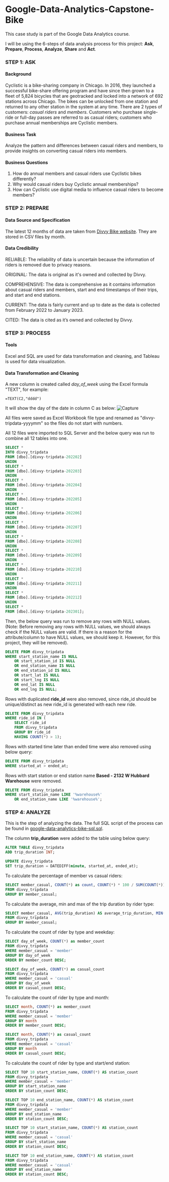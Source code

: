 # Google-Data-Analytics-Capstone-Bike

This case study is part of the Google Data Analytics course.

I will be using the 6-steps of data analysis process for this project: **Ask**, **Prepare**, **Process**, **Analyze**, **Share** and **Act**.


### **STEP 1: ASK**

#### **Background**
Cyclistic is a bike-sharing company in Chicago. In 2016, they launched a successful bike-share offering program and have since then grown to a fleet of 5,824 bicycles that are geotracked and locked into a network of 692 stations across Chicago. The bikes can be unlocked from one station and returned to any other station in the system at any time. There are 2 types of customers: *casual riders* and *members*. Customers who purchase single-ride or full-day passes are referred to as casual riders; customers who purchase annual memberships are Cyclistic members.

#### **Business Task**
Analyze the pattern and differences between casual riders and members, to provide insights on converting casual riders into members.

#### **Business Questions**
1. How do annual members and casual riders use Cyclistic bikes differently?
2. Why would casual riders buy Cyclistic annual memberships?
3. How can Cyclistic use digital media to influence casual riders to become members?


### **STEP 2: PREPARE**

#### **Data Source and Specification**
The latest 12 months of data are taken from [Divvy Bike website](https://divvy-tripdata.s3.amazonaws.com/index.html). They are stored in CSV files by month.

#### **Data Credibility**
RELIABLE: The reliability of data is uncertain because the information of riders is removed due to privacy reasons.

ORIGINAL: The data is original as it's owned and collected by Divvy.

COMPREHENSIVE: The data is comprehensive as it contains information about casual riders and members, start and end timestamps of their trips, and start and end stations.

CURRENT: The data is fairly current and up to date as the data is collected from February 2022 to January 2023.

CITED: The data is cited as it’s owned and collected by Divvy.


### **STEP 3: PROCESS**

#### **Tools**
Excel and SQL are used for data transformation and cleaning, and Tableau is used for data visualization.

#### **Data Transformation and Cleaning**
A new column is created called *day_of_week* using the Excel formula "TEXT", for example:
```
=TEXT(C2,"dddd")
```
It will show the day of the date in column C as below:
![Capture](https://user-images.githubusercontent.com/127185901/224466667-4fe4497f-96b7-4844-a1ba-37bd1a14b87f.PNG)

All files were saved as Excel Workbook file type and renamed as "divvy-tripdata-yyyymm" so the files do not start with numbers.

All 12 files were imported to SQL Server and the below query was run to combine all 12 tables into one.
```sql
SELECT *
INTO divvy_tripdata
FROM [dbo].[divvy-tripdata-202202]
UNION
SELECT *
FROM [dbo].[divvy-tripdata-202203]
UNION
SELECT *
FROM [dbo].[divvy-tripdata-202204]
UNION
SELECT *
FROM [dbo].[divvy-tripdata-202205]
UNION
SELECT *
FROM [dbo].[divvy-tripdata-202206]
UNION
SELECT *
FROM [dbo].[divvy-tripdata-202207]
UNION
SELECT *
FROM [dbo].[divvy-tripdata-202208]
UNION
SELECT *
FROM [dbo].[divvy-tripdata-202209]
UNION
SELECT *
FROM [dbo].[divvy-tripdata-202210]
UNION
SELECT *
FROM [dbo].[divvy-tripdata-202211]
UNION
SELECT *
FROM [dbo].[divvy-tripdata-202212]
UNION
SELECT *
FROM [dbo].[divvy-tripdata-202301];
```
Then, the below query was run to remove any rows with NULL values. (Note: Before removing any rows with NULL values, we should always check if the NULL values are valid. If there is a reason for the attribute/column to have NULL values, we should keep it. However, for this project, they will be removed).
```sql
DELETE FROM divvy_tripdata
WHERE start_station_name IS NULL
	OR start_station_id IS NULL
	OR end_station_name IS NULL
	OR end_station_id IS NULL
	OR start_lat IS NULL
	OR start_lng IS NULL
	OR end_lat IS NULL
	OR end_lng IS NULL;
```
Rows with duplicated **ride_id** were also removed, since ride_id should be unique/distinct as new ride_id is generated with each new ride.
```sql
DELETE FROM divvy_tripdata
WHERE ride_id IN (
	SELECT ride_id
	FROM divvy_tripdata
	GROUP BY ride_id
	HAVING COUNT(*) > 1);
```
Rows with started time later than ended time were also removed using below query:
```sql
DELETE FROM divvy_tripdata
WHERE started_at > ended_at;
```
Rows with start station or end station name **Based - 2132 W Hubbard Warehouse** were removed.
```sql
DELETE FROM divvy_tripdata
WHERE start_station_name LIKE '%warehouse%'
	OR end_station_name LIKE '%warehouse%';
```


### **STEP 4: ANALYZE**

This is the step of analyzing the data. The full SQL script of the process can be found in [google-data-analytics-bike-sql.sql](https://github.com/chowshuyi/Google-Data-Analytics-Capstone-Bike/blob/main/google-data-analytics-bike-sql.sql).

The column **trip_duration** were added to the table using below query:
```sql
ALTER TABLE divvy_tripdata
ADD trip_duration INT;

UPDATE divvy_tripdata
SET trip_duration = DATEDIFF(minute, started_at, ended_at);
```
To calculate the percentage of member vs casual riders:
```sql
SELECT member_casual, COUNT(*) as count, COUNT(*) * 100 / SUM(COUNT(*)) OVER() as percentage
FROM divvy_tripdata
GROUP BY member_casual;
```
To calculate the average, min and max of the trip duration by rider type:
```sql
SELECT member_casual, AVG(trip_duration) AS average_trip_duration, MIN(trip_duration) AS min_trip_duration, MAX(trip_duration) AS max_trip_duration
FROM divvy_tripdata
GROUP BY member_casual;
```
To calculate the count of rider by type and weekday:
```sql
SELECT day_of_week, COUNT(*) as member_count
FROM divvy_tripdata
WHERE member_casual = 'member'
GROUP BY day_of_week
ORDER BY member_count DESC;

SELECT day_of_week, COUNT(*) as casual_count
FROM divvy_tripdata
WHERE member_casual = 'casual'
GROUP BY day_of_week
ORDER BY casual_count DESC;
```
To calculate the count of rider by type and month:
```sql
SELECT month, COUNT(*) as member_count
FROM divvy_tripdata
WHERE member_casual = 'member'
GROUP BY month
ORDER BY member_count DESC;

SELECT month, COUNT(*) as casual_count
FROM divvy_tripdata
WHERE member_casual = 'casual'
GROUP BY month
ORDER BY casual_count DESC;
```
To calculate the count of rider by type and start/end station:
```sql
SELECT TOP 10 start_station_name, COUNT(*) AS station_count
FROM divvy_tripdata
WHERE member_casual = 'member'
GROUP BY start_station_name
ORDER BY station_count DESC;

SELECT TOP 10 end_station_name, COUNT(*) AS station_count
FROM divvy_tripdata
WHERE member_casual = 'member'
GROUP BY end_station_name
ORDER BY station_count DESC;

SELECT TOP 10 start_station_name, COUNT(*) AS station_count
FROM divvy_tripdata
WHERE member_casual = 'casual'
GROUP BY start_station_name
ORDER BY station_count DESC;

SELECT TOP 10 end_station_name, COUNT(*) AS station_count
FROM divvy_tripdata
WHERE member_casual = 'casual'
GROUP BY end_station_name
ORDER BY station_count DESC;
```
